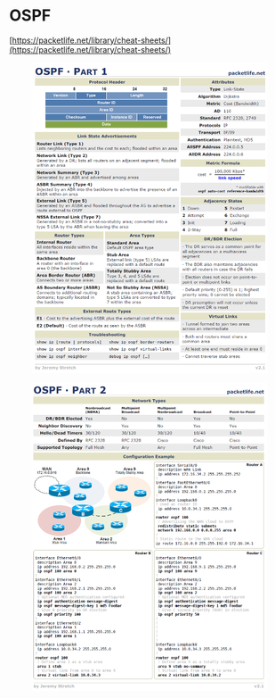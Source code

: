 # OSPF

[https://packetlife.net/library/cheat-sheets/](https://packetlife.net/library/cheat-sheets/)

<figure><img src="../../../.gitbook/assets/image (52).png" alt=""><figcaption></figcaption></figure>

<figure><img src="../../../.gitbook/assets/image (54).png" alt=""><figcaption></figcaption></figure>





